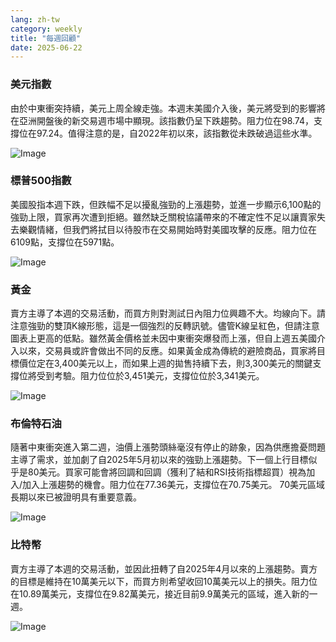 ```yaml
---
lang: zh-tw
category: weekly
title: "每週回顧"
date: 2025-06-22
---
```


### 美元指數

由於中東衝突持續，美元上周全線走強。本週末美國介入後，美元將受到的影響將在亞洲開盤後的新交易週市場中顯現。該指數仍呈下跌趨勢。阻力位在98.74，支撐位在97.24。值得注意的是，自2022年初以來，該指數從未跌破過這些水準。

![Image](https://markleighedu.github.io/img/Jun-2025/22-Jun-2025/usdindex.jpg)

### 標普500指數

美國股指本週下跌，但跌幅不足以擾亂強勁的上漲趨勢，並進一步顯示6,100點的強勁上限，買家再次遭到拒絕。雖然缺乏關稅協議帶來的不確定性不足以讓賣家失去樂觀情緒，但我們將拭目以待股市在交易開始時對美國攻擊的反應。阻力位在6109點，支撐位在5971點。

![Image](https://markleighedu.github.io/img/Jun-2025/22-Jun-2025/sp500.jpg)

### 黃金

賣方主導了本週的交易活動，而買方則對測試日內阻力位興趣不大。均線向下。請注意強勁的雙頂K線形態，這是一個強烈的反轉訊號。儘管K線呈紅色，但請注意圖表上更高的低點。雖然黃金價格並未因中東衝突爆發而上漲，但自上週五美國介入以來，交易員或許會做出不同的反應。如果黃金成為傳統的避險商品，買家將目標價位定在3,400美元以上，而如果上週的拋售持續下去，則3,300美元的關鍵支撐位將受到考驗。阻力位位於3,451美元，支撐位位於3,341美元。

![Image](https://markleighedu.github.io/img/Jun-2025/22-Jun-2025/gold.jpg)

### 布倫特石油

隨著中東衝突進入第二週，油價上漲勢頭絲毫沒有停止的跡象，因為供應擔憂問題主導了需求，並加劇了自2025年5月初以來的強勁上漲趨勢。下一個上行目標似乎是80美元。買家可能會將回調和回調（獲利了結和RSI技術指標超買）視為加入/加入上漲趨勢的機會。阻力位在77.36美元，支撐位在70.75美元。 70美元區域長期以來已被證明具有重要意義。

![Image](https://markleighedu.github.io/img/Jun-2025/22-Jun-2025/brentoil.jpg)

### 比特幣

賣方主導了本週的交易活動，並因此扭轉了自2025年4月以來的上漲趨勢。賣方的目標是維持在10萬美元以下，而買方則希望收回10萬美元以上的損失。阻力位在10.89萬美元，支撐位在9.82萬美元，接近目前9.9萬美元的區域，進入新的一週。

![Image](https://markleighedu.github.io/img/Jun-2025/22-Jun-2025/bitcoin.jpg)

